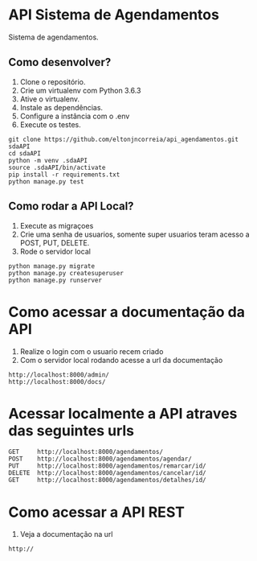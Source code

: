 # API Sistema de Agendamentos

Sistema de agendamentos.


## Como desenvolver?

1.  Clone o repositório.
2.  Crie um virtualenv com Python 3.6.3
3.  Ative o virtualenv.
4.  Instale as dependências.
5.  Configure a instância com o .env
6.  Execute os testes.

``` console
git clone https://github.com/eltonjncorreia/api_agendamentos.git sdaAPI
cd sdaAPI
python -m venv .sdaAPI
source .sdaAPI/bin/activate
pip install -r requirements.txt
python manage.py test

```

## Como rodar a API Local?

1. Execute as migraçoes
2. Crie uma senha de usuarios, somente super usuarios teram acesso a POST, PUT, DELETE.
3. Rode o servidor local


``` console
python manage.py migrate
python manage.py createsuperuser
python manage.py runserver

```


# Como acessar a documentação da API

1. Realize o login com o usuario recem criado
2. Com o servidor local rodando acesse a url da documentação


```console
http://localhost:8000/admin/
http://localhost:8000/docs/

```

# Acessar localmente a API atraves das seguintes urls
```console
GET     http://localhost:8000/agendamentos/
POST    http://localhost:8000/agendamentos/agendar/
PUT     http://localhost:8000/agendamentos/remarcar/id/
DELETE  http://localhost:8000/agendamentos/cancelar/id/
GET     http://localhost:8000/agendamentos/detalhes/id/

```

# Como acessar a API REST

1. Veja a documentação na url

```console
http://

```
